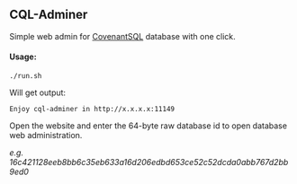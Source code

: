 ## CQL-Adminer

Simple web admin for [CovenantSQL](https://github.com/CovenantSQL/CovenantSQL) database with one click.

#### Usage:

```shell
./run.sh
```

Will get output:

```shell
Enjoy cql-adminer in http://x.x.x.x:11149
```

Open the website and enter the 64-byte raw database id to open database web administration.

*e.g. 16c421128eeb8bb6c35eb633a16d206edbd653ce52c52dcda0abb767d2bb9ed0*
